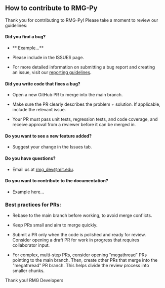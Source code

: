 ## How to contribute to RMG-Py

Thank you for contributing to RMG-Py! Please take a moment to review our guidelines:

#### **Did you find a bug?**

* ** Example...**

* Please include in the ISSUES page.

* For more detailed information on submitting a bug report and creating an issue, visit our [reporting guidelines](https://example.com).

#### **Did you write code that fixes a bug?**

* Open a new GitHub PR to merge into the main branch.

* Make sure the PR clearly describes the problem + solution. If applicable, include the relevant issue.

* Your PR must pass unit tests, regression tests, and code coverage, and receive approval from a reviewer before it can be merged in.

#### **Do you want to see a new feature added?**

* Suggest your change in the Issues tab. 

#### **Do you have questions?**

* Email us at rmg_dev@mit.edu.

#### **Do you want to contribute to the documentation?**

* Example here...

### Best practices for PRs:

* Rebase to the main branch before working, to avoid merge conflicts.

* Keep PRs small and aim to merge quickly.

* Submit a PR only when the code is polished and ready for review. Consider opening a draft PR for work in progress that requires collaborator input.

* For complex, multi-step PRs, consider opening "megathread" PRs pointing to the main branch. Then, create other PRs that merge into the "megathread" PR branch. This helps divide the review process into smaller chunks.


Thank you!
RMG Developers